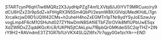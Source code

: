 $START$cynP6qH7iw6MQRz2X3JydHpPZgT4m1LXVbj6/iJ0iYVT9MRCuxo/ry9dCU6HZx23r9pSdZ+kFtHgRX3N5Sm4QbPl/2esmW8X/GlVqUMedKHdL/7gnXrcaIkcjwD9D1/JQW42CMs+h2uheH4hoZxEGMTn1pTNr8ydYSyJoESzwJvyvogLmp4F6cM1OSHuhd027ZYNwDmN8SAfliETbFZlirOVik8M1UPbUwE5qxXdZWRDxZZqddKGcKrLR/fJKPN5jtCAkLpiu7fBpbQrGMKdeiS5C2qrTHZ+2INrY9H2+RAVndmE3TZ1GR7b1UrVKX4SLQZl6fx7lr7qgy0Ge1zcYA==$END$